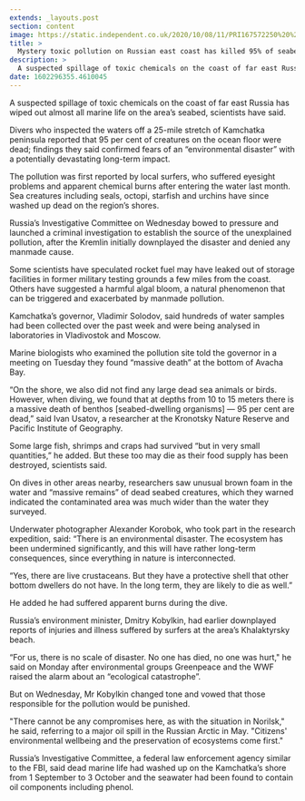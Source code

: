 ```yaml
--- 
extends: _layouts.post 
section: content 
image: https://static.independent.co.uk/2020/10/08/11/PRI167572250%20%281%29.jpg 
title: > 
  Mystery toxic pollution on Russian east coast has killed 95% of seabed life, scientists say 
description: > 
  A suspected spillage of toxic chemicals on the coast of far east Russia has wiped out almost all marine life on the area’s seabed, scientists have said.The pollution was first reported by local surfers, who suffered eyesight problems and apparent chemical burns after entering the water last month.Some scientists have speculated rocket fuel may have leaked out of storage facilities in former military testing grounds a few miles from the coast.Others have suggested a harmful algal bloom, a natural phenomenon that can be triggered and exacerbated by manmade pollution.Underwater photographer Alexander Korobok, who took part in the research expedition, said: “There is an environmental disaster. 
date: 1602296355.4610045 
--- 
```

A suspected spillage of toxic chemicals on the coast of far east Russia has wiped out almost all marine life on the area’s seabed, scientists have said.

Divers who inspected the waters off a 25-mile stretch of Kamchatka peninsula reported that 95 per cent of creatures on the ocean floor were dead; findings they said confirmed fears of an “environmental disaster” with a potentially devastating long-term impact.

The pollution was first reported by local surfers, who suffered eyesight problems and apparent chemical burns after entering the water last month. Sea creatures including seals, octopi, starfish and urchins have since washed up dead on the region’s shores.

Russia’s Investigative Committee on Wednesday bowed to pressure and launched a criminal investigation to establish the source of the unexplained pollution, after the Kremlin initially downplayed the disaster and denied any manmade cause.

Some scientists have speculated rocket fuel may have leaked out of storage facilities in former military testing grounds a few miles from the coast. Others have suggested a harmful algal bloom, a natural phenomenon that can be triggered and exacerbated by manmade pollution.

Kamchatka’s governor, Vladimir Solodov, said hundreds of water samples had been collected over the past week and were being analysed in laboratories in Vladivostok and Moscow.

Marine biologists who examined the pollution site told the governor in a meeting on Tuesday they found “massive death” at the bottom of Avacha Bay.

“On the shore, we also did not find any large dead sea animals or birds. However, when diving, we found that at depths from 10 to 15 meters there is a massive death of benthos [seabed-dwelling organisms] — 95 per cent are dead,” said Ivan Usatov, a researcher at the Kronotsky Nature Reserve and Pacific Institute of Geography.

Some large fish, shrimps and craps had survived “but in very small quantities,” he added. But these too may die as their food supply has been destroyed, scientists said.

On dives in other areas nearby, researchers saw unusual brown foam in the water and “massive remains” of dead seabed creatures, which they warned indicated the contaminated area was much wider than the water they surveyed.

Underwater photographer Alexander Korobok, who took part in the research expedition, said: “There is an environmental disaster. The ecosystem has been undermined significantly, and this will have rather long-term consequences, since everything in nature is interconnected.

“Yes, there are live crustaceans. But they have a protective shell that other bottom dwellers do not have. In the long term, they are likely to die as well.”

He added he had suffered apparent burns during the dive.

Russia’s environment minister, Dmitry Kobylkin, had earlier downplayed reports of injuries and illness suffered by surfers at the area’s Khalaktyrsky beach.

“For us, there is no scale of disaster. No one has died, no one was hurt," he said on Monday after environmental groups Greenpeace and the WWF raised the alarm about an “ecological catastrophe”.

But on Wednesday, Mr Kobylkin changed tone and vowed that those responsible for the pollution would be punished.

"There cannot be any compromises here, as with the situation in Norilsk," he said, referring to a major oil spill in the Russian Arctic in May. "Citizens' environmental wellbeing and the preservation of ecosystems come first."

Russia’s Investigative Committee, a federal law enforcement agency similar to the FBI, said dead marine life had washed up on the Kamchatka’s shore from 1 September to 3 October and the seawater had been found to contain oil components including phenol.